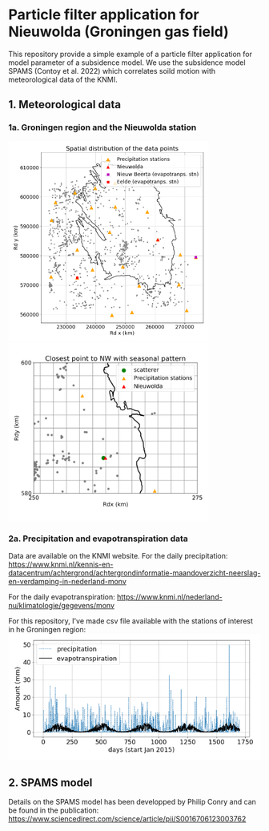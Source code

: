 # Particle filter application for Nieuwolda (Groningen gas field)

This repository provide a simple example of a particle filter application for model parameter of a subsidence model.
We use the subsidence model SPAMS (Contoy et al. 2022) which correlates soild motion with meteorological data of the KNMI.

## 1. Meteorological data
### 1a. Groningen region and the Nieuwolda station

<img src="pics/stations_area.png" width="400"><img src="pics/NWstations_map.png" width="400">


### 2a. Precipitation and evapotranspiration data
Data are available on the KNMI website.
For the daily precipitation:
<a href="https://www.knmi.nl/kennis-en-datacentrum/achtergrond/achtergrondinformatie-maandoverzicht-neerslag-en-verdamping-in-nederland-monv">https://www.knmi.nl/kennis-en-datacentrum/achtergrond/achtergrondinformatie-maandoverzicht-neerslag-en-verdamping-in-nederland-monv</a>

For the daily evapotranspiration:
<a href="https://www.knmi.nl/nederland-nu/klimatologie/gegevens/monv">https://www.knmi.nl/nederland-nu/klimatologie/gegevens/monv</a>

For this repository, I've made csv file available with the stations of interest in he Groningen region:
<img src="pics/input_SPAMS_example.png" width="600">

## 2. SPAMS model

Details on the SPAMS model has been developped by Philip Conry and can be found in the publication:
<a href="https://www.sciencedirect.com/science/article/pii/S0016706123003762">https://www.sciencedirect.com/science/article/pii/S0016706123003762</a>
